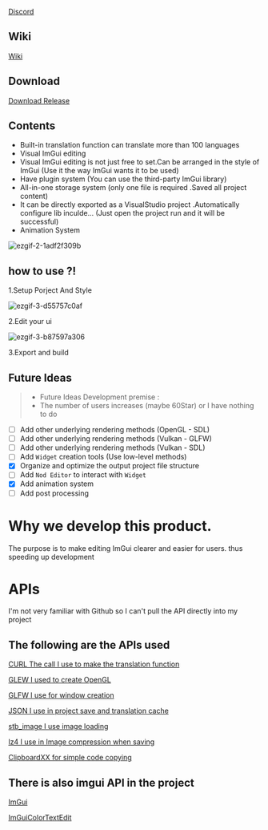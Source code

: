 
[Discord](https://discord.gg/JpkSc6EJQ7)

Wiki
---------------------------------------
[Wiki](https://github.com/Half-People/HImGuiEditor/wiki)

Download
----------------------------------------
[Download Release](https://github.com/Half-People/HImGuiEditor/releases)

Contents
----------------------------------------
- Built-in translation function can translate more than 100 languages
- Visual ImGui editing
- Visual ImGui editing is not just free to set.Can be arranged in the style of ImGui (Use it the way ImGui wants it to be used)
- Have plugin system (You can use the third-party ImGui library)
- All-in-one storage system (only one file is required .Saved all project content)
- It can be directly exported as a VisualStudio project .Automatically configure lib inculde... (Just open the project run and it will be successful)
- Animation System 

![ezgif-2-1adf2f309b](https://github.com/Half-People/HImGuiEditor/assets/56476339/50228b87-e047-415b-abb3-467839e6ad41)

how to use ?!
----------------------------------------
1.Setup Porject And Style

![ezgif-3-d55757c0af](https://github.com/Half-People/HImGuiEditor/assets/56476339/f12415b6-0b2a-4ebb-ae21-552c54493cba)


2.Edit your ui

![ezgif-3-b87597a306](https://github.com/Half-People/HImGuiEditor/assets/56476339/b07e63cb-227b-4625-a4b2-faf50446841c)

3.Export and build

Future Ideas
----------------------------------------


> - Future Ideas Development premise :
> - The number of users increases (maybe 60Star) or I have nothing to do

- [ ] Add other underlying rendering methods (OpenGL - SDL)
- [ ] Add other underlying rendering methods (Vulkan - GLFW)
- [ ] Add other underlying rendering methods (Vulkan - SDL)
- [ ] Add `Widget` creation tools (Use low-level methods)
- [x] Organize and optimize the output project file structure
- [ ] Add `Nod Editor` to interact with `Widget`
- [x] Add animation system
- [ ] Add post processing

# Why we develop this product.

 The purpose is to make editing
 ImGui clearer and easier for users.
 thus speeding up development

# APIs
I'm not very familiar with Github so I can't pull the API directly into my project

The following are the APIs used
------------------------------------------------------------------------

[CURL  The call I use to make the translation function](https://curl.se/)

[GLEW  I used to create OpenGL](https://glew.sourceforge.net/)

[GLFW  I use for window creation](https://www.glfw.org/)

[JSON  I use in project save and translation cache](https://json.nlohmann.me/)

[stb_image I use image loading](https://github.com/nothings/stb/blob/master/stb_image.h)

[lz4 I use in Image compression when saving](https://github.com/lz4/lz4)

[ClipboardXX for simple code copying](https://github.com/Arian8j2/ClipboardXX)

There is also imgui API in the project
--------------------------------------------------------------------------

[ImGui](https://github.com/ocornut/imgui)

[ImGuiColorTextEdit](https://github.com/BalazsJako/ImGuiColorTextEdit)
